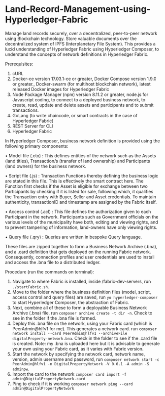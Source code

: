 # Land-Record-Management-using-Hyperledger-Fabric
Manage land records securely, over a decentralized, peer-to-peer network using Blockchain technology. Store valuable documents over the decentralized system of IPFS (Interplanetary File System).
This provides a lucid understanding of Hyperledger Fabric using Hyperledger Composer, to understand the concepts of network definitions in Hyperledger Fabric.

Prerequisites:
1. cURL
2. Docker-ce version 17.03.1-ce or greater, Docker Compose version 1.9.0 or greater., Docker-swarm (for multihost blockchain network), latest released Docker images for Hyperledger Fabric
3. Node Package Manager (npm) version 8.11.2 or greater, node.js for Javascript coding, to connect to a deployed business network, to create, read, update and delete assets and participants and to submit transactions.
4. GoLang (to write chaincode, or smart contracts in the case of Hyperledger Fabric)
5. REST Server for CLI
6. Hyperledger Fabric

In Hyperledger Composer, business network definition is provided using the following primary components:

• Model file (.cto) : This defines entities of the network such as the Assets (land titles), Transaction/s (transfer of land ownership) and Participants (land owners) for the business network.

• Script file (.js) : Transaction Functions thereby defining the business logic are stated in this file. This is effectively the smart contract here. The Function first checks if the Asset is eligible for exchange between two Participants by checking if it is listed for sale, following which, it qualifies the Transaction entry with Buyer, Seller and Asset credentials. To maintain authenticity, transactionID and timestamp are assigned by the Fabric itself.

• Access control (.acl) : This file defines the authorization given to each Participant in the network. Participants such as Government officials on the various levels of the municipality have both, editing and viewing rights, and to prevent tampering of information, land-owners have only viewing rights.

• Query file (.qry) : Queries are written in bespoke Query language. 

These files are zipped together to form a Business Network Archive (.bna), and a .card definition that gets deployed on the running Fabric network. Consequently, connection profiles and user credentials are used to install and access the .bna file to a distributed ledger.

Procedure (run the commands on terminal):

1. Navigate to where Fabric is installed, inside /fabric-dev-servers, run `./startFabric.sh`.
2. Move to the folder where the business definition files (model, script, access control and query files) are saved, run `yo hyperledger-composer` to start Hyperledger Composer, the abstraction of Fabric.
3. Next, combine all of these to form a deployable Business Network Archive (.bna) file, run `composer archive create -t dir -n`. Check to see in the folder if the .bna file is formed.
4. Deploy this .bna file on the network, using your Fabric card (which is PeerAdmin@hlfv1 for me). This generates a network card. run `composer network install --card PeerAdmin@hlfv1 --archiveFile digitalProperty-network.bna`. Check in the folder to see if the .card file is created. Note: my .bna is uploaded here but it is advisable to generate your own using your Fabric card, as it varies with Fabric version.
5. Start the network by specifying the network card, network name, version, admin username and password, run `composer network start -c PeerAdmin@hlfv1 -n DigitalPropertyNetwork -V 0.0.1 -A admin -S adminpw`.
6. Import the card to the network `composer card import -f admin@DigitalPropertyNetwork.card`
7. Ping to check if it is working `composer network ping --card admin@DigitalPropertyNetwork`

